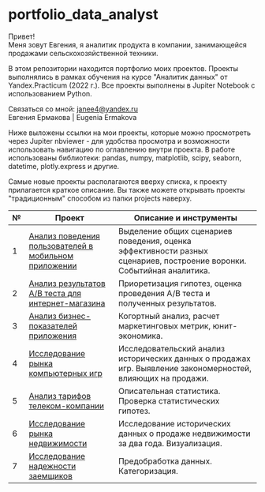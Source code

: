 # portfolio_data_analyst
Привет!  
Меня зовут Евгения, я аналитик продукта в компании, занимающейся продажами сельскохозяйственной техники.  

В этом репозитории находится портфолио моих проектов. Проекты выполнялись в рамках обучения на курсе "Аналитик данных" от Yandex.Practicum (2022 г.). Все проекты выполнены в Jupiter Notebook с использованием Python.  

Связаться со мной: janee4@yandex.ru  
Евгения Ермакова | Eugenia Ermakova

Ниже выложены ссылки на мои проекты, которые можно просмотреть через Jupiter nbviewer - для удобства просмотра и возможности использовать навигацию по оглавлению внутри проекта. В работе использованы библиотеки: pandas, numpy, matplotlib, scipy, seaborn, datetime, plotly.express и другие.

Самые новые проекты располагаются вверху списка, к проекту прилагается краткое описание. Вы также можете открывать проекты "традиционным" способом из папки projects наверху.


|№  |Проект             |Описание и инструменты                                    |
|---|-------------------|----------------------------------------------------------|
|1  |[Анализ поведения пользователей в мобильном приложении](https://nbviewer.org/github/EvgeniyaErmakova/portfolio_data_analyst/blob/main/Ermakova_E_Final_project_portfolio.ipynb)|Выделение общих сценариев поведения, оценка эффективности разных сценариев, построение воронки. Событийная аналитика.|
|2  |[Анализ результатов A/B теста для интернет-магазина](https://nbviewer.org/github/EvgeniyaErmakova/portfolio_data_analyst/blob/main/Ermakova_E_AB_test_online_shop_portfolio.ipynb)|Приоретизация гипотез, оценка проведения A/B теста и полученных результатов.|
|3 |[Анализ бизнес-показателей приложения](https://nbviewer.org/github/EvgeniyaErmakova/portfolio_data_analyst/blob/main/Ermakova_E_marketing_research_of_application_portfolio.ipynb)|Когортный анализ, расчет маркетинговых метрик, юнит-экономика.|
|4  |[Исследование рынка компьютерных игр](https://nbviewer.org/github/EvgeniyaErmakova/portfolio_data_analyst/blob/main/Consolidated_project_module_1_games_sales_planning_Ermakova_E_portfolio.ipynb)|Исследовательский анализ исторических данных о продажах игр. Выявление закономерностей, влияющих на продажи.|
|5  |[Анализ тарифов телеком-компании](https://nbviewer.org/github/EvgeniyaErmakova/portfolio_data_analyst/blob/main/Ermakova_E_tariff_research_portfolio.ipynb)|Описательная статистика. Проверка статистических гипотез.|
|6  |[Исследование рынка недвижимости](https://nbviewer.org/github/EvgeniyaErmakova/portfolio_data_analyst/blob/main/Ermakova_E_real_estate_exploration_portfolio.ipynb)|Исследование исторических данных о продаже недвижимости за два года. Визуализация.|
|7  |[Исследование надежности заемщиков](https://nbviewer.org/github/EvgeniyaErmakova/portfolio_data_analyst/blob/main/Ermakova_E_Investigation_of_borrowers_reliability_portfolio.ipynb)|Предобработка данных. Категоризация.|
